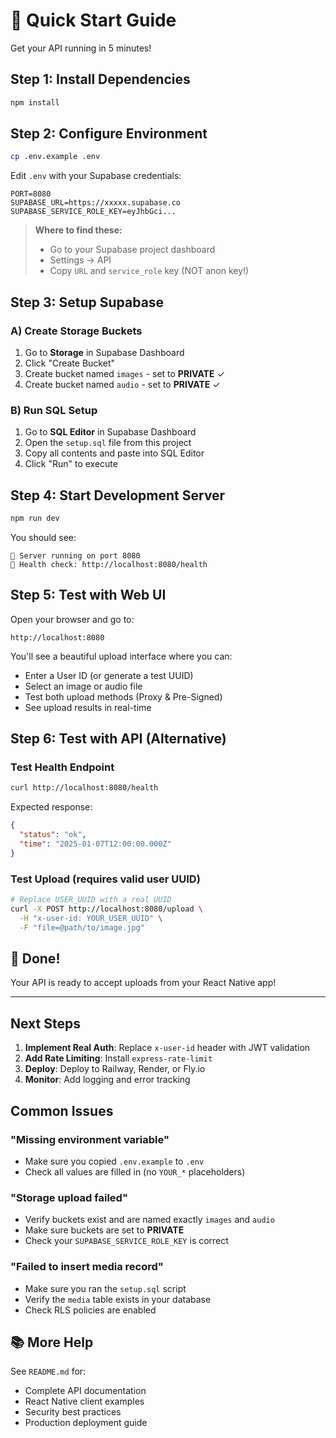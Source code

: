 # 🚀 Quick Start Guide

Get your API running in 5 minutes!

## Step 1: Install Dependencies

```bash
npm install
```

## Step 2: Configure Environment

```bash
cp .env.example .env
```

Edit `.env` with your Supabase credentials:

```env
PORT=8080
SUPABASE_URL=https://xxxxx.supabase.co
SUPABASE_SERVICE_ROLE_KEY=eyJhbGci...
```

> **Where to find these:**
> - Go to your Supabase project dashboard
> - Settings → API
> - Copy `URL` and `service_role` key (NOT anon key!)

## Step 3: Setup Supabase

### A) Create Storage Buckets

1. Go to **Storage** in Supabase Dashboard
2. Click "Create Bucket"
3. Create bucket named `images` - set to **PRIVATE** ✓
4. Create bucket named `audio` - set to **PRIVATE** ✓

### B) Run SQL Setup

1. Go to **SQL Editor** in Supabase Dashboard
2. Open the `setup.sql` file from this project
3. Copy all contents and paste into SQL Editor
4. Click "Run" to execute

## Step 4: Start Development Server

```bash
npm run dev
```

You should see:
```
🚀 Server running on port 8080
📍 Health check: http://localhost:8080/health
```

## Step 5: Test with Web UI

Open your browser and go to:

```
http://localhost:8080
```

You'll see a beautiful upload interface where you can:
- Enter a User ID (or generate a test UUID)
- Select an image or audio file
- Test both upload methods (Proxy & Pre-Signed)
- See upload results in real-time

## Step 6: Test with API (Alternative)

### Test Health Endpoint

```bash
curl http://localhost:8080/health
```

Expected response:
```json
{
  "status": "ok",
  "time": "2025-01-07T12:00:00.000Z"
}
```

### Test Upload (requires valid user UUID)

```bash
# Replace USER_UUID with a real UUID
curl -X POST http://localhost:8080/upload \
  -H "x-user-id: YOUR_USER_UUID" \
  -F "file=@path/to/image.jpg"
```

## 🎉 Done!

Your API is ready to accept uploads from your React Native app!

---

## Next Steps

1. **Implement Real Auth**: Replace `x-user-id` header with JWT validation
2. **Add Rate Limiting**: Install `express-rate-limit`
3. **Deploy**: Deploy to Railway, Render, or Fly.io
4. **Monitor**: Add logging and error tracking

## Common Issues

### "Missing environment variable"
- Make sure you copied `.env.example` to `.env`
- Check all values are filled in (no `YOUR_*` placeholders)

### "Storage upload failed"
- Verify buckets exist and are named exactly `images` and `audio`
- Make sure buckets are set to **PRIVATE**
- Check your `SUPABASE_SERVICE_ROLE_KEY` is correct

### "Failed to insert media record"
- Make sure you ran the `setup.sql` script
- Verify the `media` table exists in your database
- Check RLS policies are enabled

## 📚 More Help

See `README.md` for:
- Complete API documentation
- React Native client examples
- Security best practices
- Production deployment guide

